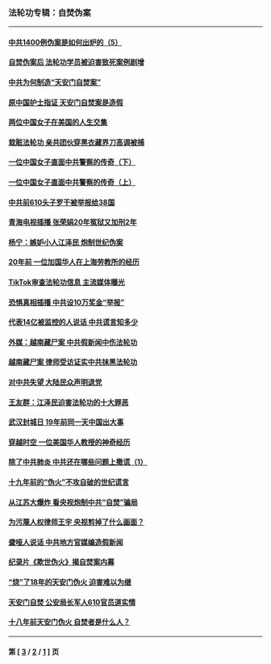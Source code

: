 ### 法轮功专辑：自焚伪案
---
#### [中共1400例伪案是如何出炉的（5）](../../pages/nf5562/n13226831.md?03040430) 
#### [自焚伪案后 法轮功学员被迫害致死案例剧增](../../pages/nf5562/n13190600.md?03040430) 
#### [中共为何制造“天安门自焚案”](../../pages/nf5562/n13183270.md?03040430) 
#### [原中国护士指证 天安门自焚案是造假](../../pages/nf5562/n13172289.md?03040430) 
#### [两位中国女子在美国的人生交集](../../pages/nf5562/n13156138.md?03040430) 
#### [栽赃法轮功 亲共团伙穿黑衣藏界刀高调被捕](../../pages/nf5562/n13073780.md?03040430) 
#### [一位中国女子直面中共警察的传奇（下）](../../pages/nf5562/n12989706.md?03040430) 
#### [一位中国女子直面中共警察的传奇（上）](../../pages/nf5562/n12985072.md?03040430) 
#### [中共前610头子罗干被举报给38国](../../pages/nf5562/n12975419.md?03040430) 
#### [青海电视插播 张荣娟20年冤狱又加刑2年](../../pages/nf5562/n12738166.md?03040430) 
#### [杨宁：嫉妒小人江泽民 炮制世纪伪案](../../pages/nf5562/n12724108.md?03040430) 
#### [20年前 一位加国华人在上海劳教所的经历](../../pages/nf5562/n12707932.md?03040430) 
#### [TikTok审查法轮功信息 主流媒体曝光](../../pages/nf5562/n12362336.md?03040430) 
#### [恐惧真相插播 中共设10万奖金“举报”](../../pages/nf5562/n12306396.md?03040430) 
#### [代表14亿被监控的人说话 中共谎言知多少](../../pages/nf5562/n12297484.md?03040430) 
#### [外媒：越南藏尸案 中共假新闻中伤法轮功](../../pages/nf5562/n12264411.md?03040430) 
#### [越南藏尸案 律师受访证实中共抹黑法轮功](../../pages/nf5562/n12261878.md?03040430) 
#### [对中共失望 大陆民众声明退党](../../pages/nf5562/n12187315.md?03040430) 
#### [王友群：江泽民迫害法轮功的十大罪恶](../../pages/nf5562/n12169074.md?03040430) 
#### [武汉封城日 19年前同一天中国出大事](../../pages/nf5562/n12150901.md?03040430) 
#### [穿越时空  一位美国华人教授的神奇经历](../../pages/nf5562/n12097460.md?03040430) 
#### [除了中共肺炎 中共还在哪些问题上撒谎（1）](../../pages/nf5562/n11955770.md?03040430) 
#### [十九年前的“伪火”不攻自破的世纪谎言](../../pages/nf5562/n11813238.md?03040430) 
#### [从江苏大爆炸 看央视炮制中共“自焚”骗局](../../pages/nf5562/n11140275.md?03040430) 
#### [为污蔑人权律师王宇 央视剪掉了什么画面？](../../pages/nf5562/n11130142.md?03040430) 
#### [聋哑人说话 中共地方官媒编造假新闻](../../pages/nf5562/n11006067.md?03040430) 
#### [纪录片《欺世伪火》揭自焚案内幕](../../pages/nf5562/n11002664.md?03040430) 
#### [“烧”了18年的天安门伪火 迫害难以为继](../../pages/nf5562/n10996660.md?03040430) 
#### [天安门自焚 公安局长军人610官员道实情](../../pages/nf5562/n10997098.md?03040430) 
#### [十八年前天安门伪火 自焚者是什么人？](../../pages/nf5562/n10996556.md?03040430) 

---
#### 第 [ [3](./3.md?03040430) / [2](./2.md?03040430) / [1](./1.md?03040430) ] 页
